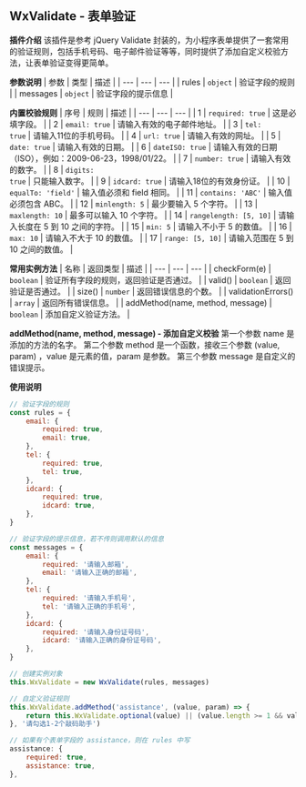 ## WxValidate - 表单验证

**插件介绍**
该插件是参考 jQuery Validate 封装的，为小程序表单提供了一套常用的验证规则，包括手机号码、电子邮件验证等等，同时提供了添加自定义校验方法，让表单验证变得更简单。

**参数说明**
| 参数 | 类型 | 描述 |
| --- | --- | --- |
| rules | <code>object</code> | 验证字段的规则 |
| messages | <code>object</code> | 验证字段的提示信息 |

**内置校验规则**
| 序号 | 规则 | 描述 |
| --- | --- | --- |
| 1 | <code>required: true</code> | 这是必填字段。 |
| 2 | <code>email: true</code> | 请输入有效的电子邮件地址。 |
| 3 | <code>tel: true</code> | 请输入11位的手机号码。 |
| 4 | <code>url: true</code> | 请输入有效的网址。 |
| 5 | <code>date: true</code> | 请输入有效的日期。 |
| 6 | <code>dateISO: true</code> | 请输入有效的日期（ISO），例如：2009-06-23，1998/01/22。 |
| 7 | <code>number: true</code> | 请输入有效的数字。 |
| 8 | <code>digits: true</code> | 只能输入数字。 |
| 9 | <code>idcard: true</code> | 请输入18位的有效身份证。 |
| 10 | <code>equalTo: 'field'</code> | 输入值必须和 field 相同。 |
| 11 | <code>contains: 'ABC'</code> | 输入值必须包含 ABC。 |
| 12 | <code>minlength: 5</code> | 最少要输入 5 个字符。 |
| 13 | <code>maxlength: 10</code> | 最多可以输入 10 个字符。 |
| 14 | <code>rangelength: [5, 10]</code> | 请输入长度在 5 到 10 之间的字符。 |
| 15 | <code>min: 5</code> | 请输入不小于 5 的数值。 |
| 16 | <code>max: 10</code> | 请输入不大于 10 的数值。 |
| 17 | <code>range: [5, 10]</code> | 请输入范围在 5 到 10 之间的数值。 |

**常用实例方法**
| 名称 | 返回类型 | 描述 |
| --- | --- | --- |
| checkForm(e) | <code>boolean</code> | 验证所有字段的规则，返回验证是否通过。 |
| valid() | <code>boolean</code> | 返回验证是否通过。 |
| size() | <code>number</code> | 返回错误信息的个数。 |
| validationErrors() | <code>array</code> | 返回所有错误信息。 |
| addMethod(name, method, message) | <code>boolean</code> | 添加自定义验证方法。 |

**addMethod(name, method, message) - 添加自定义校验**
第一个参数 name 是添加的方法的名字。
第二个参数 method 是一个函数，接收三个参数 (value, param) ，value 是元素的值，param 是参数。
第三个参数 message 是自定义的错误提示。

**使用说明**
```js
// 验证字段的规则
const rules = {
    email: {
        required: true,
        email: true,
    },
    tel: {
        required: true,
        tel: true,
    },
    idcard: {
        required: true,
        idcard: true,
    },
}

// 验证字段的提示信息，若不传则调用默认的信息
const messages = {
    email: {
        required: '请输入邮箱',
        email: '请输入正确的邮箱',
    },
    tel: {
        required: '请输入手机号',
        tel: '请输入正确的手机号',
    },
    idcard: {
        required: '请输入身份证号码',
        idcard: '请输入正确的身份证号码',
    },
}

// 创建实例对象
this.WxValidate = new WxValidate(rules, messages)

// 自定义验证规则
this.WxValidate.addMethod('assistance', (value, param) => {
    return this.WxValidate.optional(value) || (value.length >= 1 && value.length <= 2)
}, '请勾选1-2个敲码助手')

// 如果有个表单字段的 assistance，则在 rules 中写
assistance: {
    required: true,
    assistance: true,
},
```